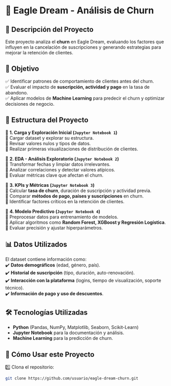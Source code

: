 # 🦅 Eagle Dream - Análisis de Churn  

## 📌 Descripción del Proyecto  
Este proyecto analiza el **churn** en Eagle Dream, evaluando los factores que influyen en la cancelación de suscripciones y generando estrategias para mejorar la retención de clientes.  

## 🎯 Objetivo  
✅ Identificar patrones de comportamiento de clientes antes del churn.  
✅ Evaluar el impacto de **suscripción, actividad y pago** en la tasa de abandono.  
✅ Aplicar modelos de **Machine Learning** para predecir el churn y optimizar decisiones de negocio.  

## 📂 Estructura del Proyecto  

📑 **1. Carga y Exploración Inicial (`Jupyter Notebook 1`)**  
🔹 Cargar dataset y explorar su estructura.  
🔹 Revisar valores nulos y tipos de datos.  
🔹 Realizar primeras visualizaciones de distribución de clientes.  

📑 **2. EDA - Análisis Exploratorio (`Jupyter Notebook 2`)**  
🔹 Transformar fechas y limpiar datos irrelevantes.  
🔹 Analizar correlaciones y detectar valores atípicos.  
🔹 Evaluar métricas clave que afectan el churn.  

📑 **3. KPIs y Métricas (`Jupyter Notebook 3`)**  
🔹 Calcular **tasa de churn**, duración de suscripción y actividad previa.  
🔹 Comparar **métodos de pago, países y suscripciones** en churn.  
🔹 Identificar factores críticos en la retención de clientes.  

📑 **4. Modelo Predictivo (`Jupyter Notebook 4`)**  
🔹 Preprocesar datos para entrenamiento de modelos.  
🔹 Aplicar algoritmos como **Random Forest, XGBoost y Regresión Logística**.  
🔹 Evaluar precisión y ajustar hiperparámetros.  

## 📊 Datos Utilizados  
El dataset contiene información como:  
✔️ **Datos demográficos** (edad, género, país).  
✔️ **Historial de suscripción** (tipo, duración, auto-renovación).  
✔️ **Interacción con la plataforma** (logins, tiempo de visualización, soporte técnico).  
✔️ **Información de pago y uso de descuentos**.  

## 🛠️ Tecnologías Utilizadas  
- **Python** (Pandas, NumPy, Matplotlib, Seaborn, Scikit-Learn)  
- **Jupyter Notebook** para la documentación y análisis.  
- **Machine Learning** para la predicción de churn.  

## 🚀 Cómo Usar este Proyecto  
1️⃣ Clona el repositorio:  
```bash
git clone https://github.com/usuario/eagle-dream-churn.git
